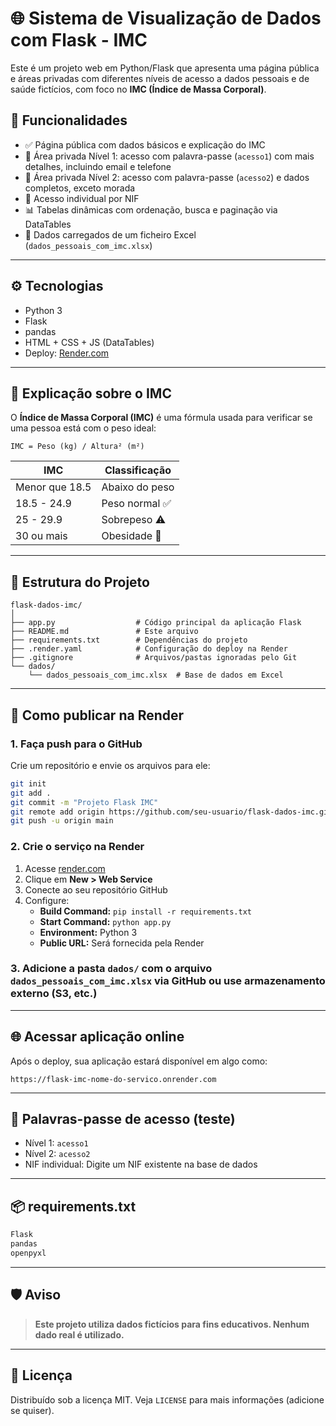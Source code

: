 # 🌐 Sistema de Visualização de Dados com Flask - IMC

Este é um projeto web em Python/Flask que apresenta uma página pública e áreas privadas com diferentes níveis de acesso a dados pessoais e de saúde fictícios, com foco no **IMC (Índice de Massa Corporal)**.

## 📌 Funcionalidades

- ✅ Página pública com dados básicos e explicação do IMC
- 🔐 Área privada Nível 1: acesso com palavra-passe (`acesso1`) com mais detalhes, incluindo email e telefone
- 🔐 Área privada Nível 2: acesso com palavra-passe (`acesso2`) e dados completos, exceto morada
- 🔑 Acesso individual por NIF
- 📊 Tabelas dinâmicas com ordenação, busca e paginação via DataTables
- 📁 Dados carregados de um ficheiro Excel (`dados_pessoais_com_imc.xlsx`)

---

## ⚙️ Tecnologias

- Python 3
- Flask
- pandas
- HTML + CSS + JS (DataTables)
- Deploy: [Render.com](https://render.com)

---

## 🧮 Explicação sobre o IMC

O **Índice de Massa Corporal (IMC)** é uma fórmula usada para verificar se uma pessoa está com o peso ideal:

```
IMC = Peso (kg) / Altura² (m²)
```

| IMC           | Classificação       |
|---------------|---------------------|
| Menor que 18.5| Abaixo do peso      |
| 18.5 - 24.9   | Peso normal ✅       |
| 25 - 29.9     | Sobrepeso ⚠️        |
| 30 ou mais    | Obesidade 🚨        |

---

## 📁 Estrutura do Projeto

```
flask-dados-imc/
│
├── app.py                  # Código principal da aplicação Flask
├── README.md               # Este arquivo
├── requirements.txt        # Dependências do projeto
├── .render.yaml            # Configuração do deploy na Render
├── .gitignore              # Arquivos/pastas ignoradas pelo Git
└── dados/
    └── dados_pessoais_com_imc.xlsx  # Base de dados em Excel
```

---

## 🚀 Como publicar na Render

### 1. Faça push para o GitHub

Crie um repositório e envie os arquivos para ele:

```bash
git init
git add .
git commit -m "Projeto Flask IMC"
git remote add origin https://github.com/seu-usuario/flask-dados-imc.git
git push -u origin main
```

### 2. Crie o serviço na Render

1. Acesse [render.com](https://render.com)
2. Clique em **New > Web Service**
3. Conecte ao seu repositório GitHub
4. Configure:
   - **Build Command:** `pip install -r requirements.txt`
   - **Start Command:** `python app.py`
   - **Environment:** Python 3
   - **Public URL:** Será fornecida pela Render

### 3. Adicione a pasta `dados/` com o arquivo `dados_pessoais_com_imc.xlsx` via GitHub ou use armazenamento externo (S3, etc.)

---

## 🌐 Acessar aplicação online

Após o deploy, sua aplicação estará disponível em algo como:

```
https://flask-imc-nome-do-servico.onrender.com
```

---

## 🔐 Palavras-passe de acesso (teste)

- Nível 1: `acesso1`
- Nível 2: `acesso2`
- NIF individual: Digite um NIF existente na base de dados

---

## 📦 requirements.txt

```txt
Flask
pandas
openpyxl
```

---

## 🛡️ Aviso

> **Este projeto utiliza dados fictícios para fins educativos. Nenhum dado real é utilizado.**

---

## 📄 Licença

Distribuído sob a licença MIT. Veja `LICENSE` para mais informações (adicione se quiser).
